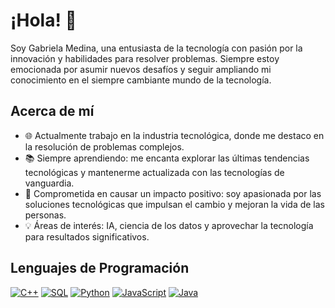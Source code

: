 # ¡Hola! 👋

Soy Gabriela Medina, una entusiasta de la tecnología con pasión por la innovación y habilidades para resolver problemas. Siempre estoy emocionada por asumir nuevos desafíos y seguir ampliando mi conocimiento en el siempre cambiante mundo de la tecnología.

## Acerca de mí

- 🌐 Actualmente trabajo en la industria tecnológica, donde me destaco en la resolución de problemas complejos.
- 📚 Siempre aprendiendo: me encanta explorar las últimas tendencias tecnológicas y mantenerme actualizada con las tecnologías de vanguardia.
- 🚀 Comprometida en causar un impacto positivo: soy apasionada por las soluciones tecnológicas que impulsan el cambio y mejoran la vida de las personas.
- 💡 Áreas de interés: IA, ciencia de los datos y aprovechar la tecnología para resultados significativos.

## Lenguajes de Programación
[![C++](https://img.shields.io/badge/C++-Intermediate-lightgrey)](https://isocpp.org/)
[![SQL](https://img.shields.io/badge/SQL-Intermediate-lightgrey)](https://www.sql.org/)
[![Python](https://img.shields.io/badge/Python-Beginner-red)](https://www.python.org/)
[![JavaScript](https://img.shields.io/badge/JavaScript-Beginner-red)](https://developer.mozilla.org/en-US/docs/Web/JavaScript)
[![Java](https://img.shields.io/badge/Java-Beginner-red)](https://www.java.com/)

<!--
**gcentes/gcentes** is a ✨ _special_ ✨ repository because its `README.md` (this file) appears on your GitHub profile.

Here are some ideas to get you started:

- 🔭 I’m currently working on ...
- 🌱 I’m currently learning ...
- 👯 I’m looking to collaborate on ...
- 🤔 I’m looking for help with ...
- 💬 Ask me about ...
- 📫 How to reach me: ...
- 😄 Pronouns: ...
- ⚡ Fun fact: ...
-->
